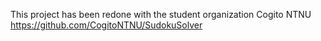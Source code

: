 This project has been redone with the student organization Cogito NTNU  
https://github.com/CogitoNTNU/SudokuSolver
